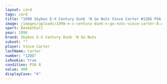 ```yaml
---
layout: card
tags: card
title: "1998 Skybox E-X Century Dunk 'N Go Nuts Vince Carter #12DG PSA 8"
image: /images/uploads/1998-e-x-century-dunk-n-go-nuts-vince-carter-8.webp
sport: Basketball
year: 1998
brand: Skybox E-X Century Dunk 'N Go Nuts
subset: ""
player: Vince Carter
lastName: Carter
number: "12DG"
isRookie: true
condition: PSA 8
value: 400
displayCase: "6"
---
```

